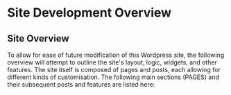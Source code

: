 # Site Development Overview

## Site Overview

To allow for ease of future modification of this Wordpress site, the following overview will attempt to outline the site's layout, logic, widgets, and other features. The site itself is composed of pages and posts, each allowing for different kinds of customisation. The following main sections (PAGES) and their subsequent posts and features are listed here:
